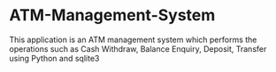 # ATM-Management-System
This application is an ATM management system which performs the operations such as Cash Withdraw, Balance Enquiry, Deposit, Transfer using Python and sqlite3
